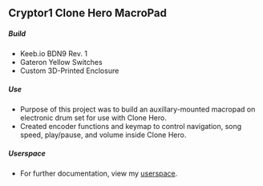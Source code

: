 ## Cryptor1 Clone Hero MacroPad

##### Build
- Keeb.io BDN9 Rev. 1
- Gateron Yellow Switches
- Custom 3D-Printed Enclosure

##### Use
- Purpose of this project was to build an auxillary-mounted macropad on electronic drum set for use with Clone Hero.
- Created encoder functions and keymap to control navigation, song speed, play/pause, and volume inside Clone Hero.

##### Userspace
- For further documentation, view my [userspace](https://github.com/Cryptor1/qmk_firmware/tree/master/users/cryptor1).